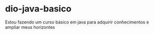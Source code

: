 # dio-java-basico
Estou fazendo um curso básico em java para adquirir conhecimentos e ampliar meus horizontes 
